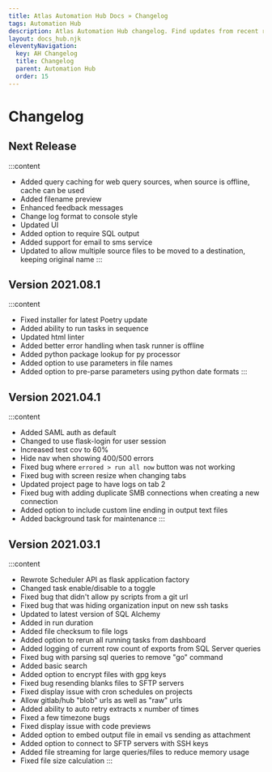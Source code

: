 ```yaml
---
title: Atlas Automation Hub Docs » Changelog
tags: Automation Hub
description: Atlas Automation Hub changelog. Find updates from recent releases and what feature you can expect on your next upgrade.
layout: docs_hub.njk
eleventyNavigation:
  key: AH Changelog
  title: Changelog
  parent: Automation Hub
  order: 15
---
```


# Changelog

## Next Release

:::content
- Added query caching for web query sources, when source is offline, cache can be used
- Added filename preview
- Enhanced feedback messages
- Change log format to console style
- Updated UI
- Added option to require SQL output
- Added support for email to sms service
- Updated to allow multiple source files to be moved to a destination, keeping original name
:::

## Version 2021.08.1

:::content
- Fixed installer for latest Poetry update
- Added ability to run tasks in sequence
- Updated html linter
- Added better error handling when task runner is offline
- Added python package lookup for py processor
- Added option to use parameters in file names
- Added option to pre-parse parameters using python date formats
:::

## Version 2021.04.1

:::content
- Added SAML auth as default
- Changed to use flask-login for user session
- Increased test cov to 60%
- Hide nav when showing 400/500 errors
- Fixed bug where ``errored > run all now`` button was not working
- Fixed bug with screen resize when changing tabs
- Updated project page to have logs on tab 2
- Fixed bug with adding duplicate SMB connections when creating a new connection
- Added option to include custom line ending in output text files
- Added background task for maintenance
:::

## Version 2021.03.1

:::content
- Rewrote Scheduler API as flask application factory
- Changed task enable/disable to a toggle
- Fixed bug that didn't allow py scripts from a git url
- Fixed bug that was hiding organization input on new ssh tasks
- Updated to latest version of SQL Alchemy
- Added in run duration
- Added file checksum to file logs
- Added option to rerun all running tasks from dashboard
- Added logging of current row count of exports from SQL Server queries
- Fixed bug with parsing sql queries to remove "go" command
- Added basic search
- Added option to encrypt files with gpg keys
- Fixed bug resending blanks files to SFTP servers
- Fixed display issue with cron schedules on projects
- Allow gitlab/hub "blob" urls as well as "raw" urls
- Added ability to auto retry extracts x number of times
- Fixed a few timezone bugs
- Fixed display issue with code previews
- Added option to embed output file in email vs sending as attachment
- Added option to connect to SFTP servers with SSH keys
- Added file streaming for large queries/files to reduce memory usage
- Fixed file size calculation
:::

